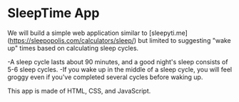 # SleepTime App

We will build a simple web application similar to [sleepyti.me] (https://sleepopolis.com/calculators/sleep/) but limited to suggesting "wake up" times based on calculating sleep cycles.

-A sleep cycle lasts about 90 minutes, and a good night's sleep consists of 5-6 sleep cycles.
-If you wake up in the middle of a sleep cycle, you will feel groggy even if you've completed several cycles before waking up.

This app is made of HTML, CSS, and JavaScript.